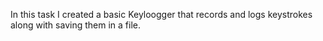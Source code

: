 In this task I created a basic Keyloogger that records and logs keystrokes along with saving them in a file.
